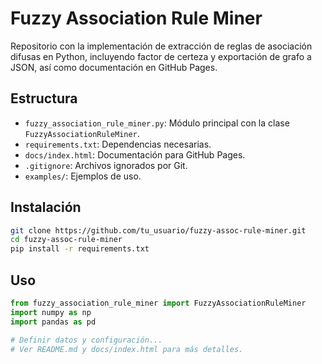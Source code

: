 # Fuzzy Association Rule Miner

Repositorio con la implementación de extracción de reglas de asociación difusas en Python, 
incluyendo factor de certeza y exportación de grafo a JSON, así como documentación en GitHub Pages.

## Estructura

- `fuzzy_association_rule_miner.py`: Módulo principal con la clase `FuzzyAssociationRuleMiner`.
- `requirements.txt`: Dependencias necesarias.
- `docs/index.html`: Documentación para GitHub Pages.
- `.gitignore`: Archivos ignorados por Git.
- `examples/`: Ejemplos de uso.

## Instalación

```bash
git clone https://github.com/tu_usuario/fuzzy-assoc-rule-miner.git
cd fuzzy-assoc-rule-miner
pip install -r requirements.txt
```

## Uso

```python
from fuzzy_association_rule_miner import FuzzyAssociationRuleMiner
import numpy as np
import pandas as pd

# Definir datos y configuración...
# Ver README.md y docs/index.html para más detalles.
```
